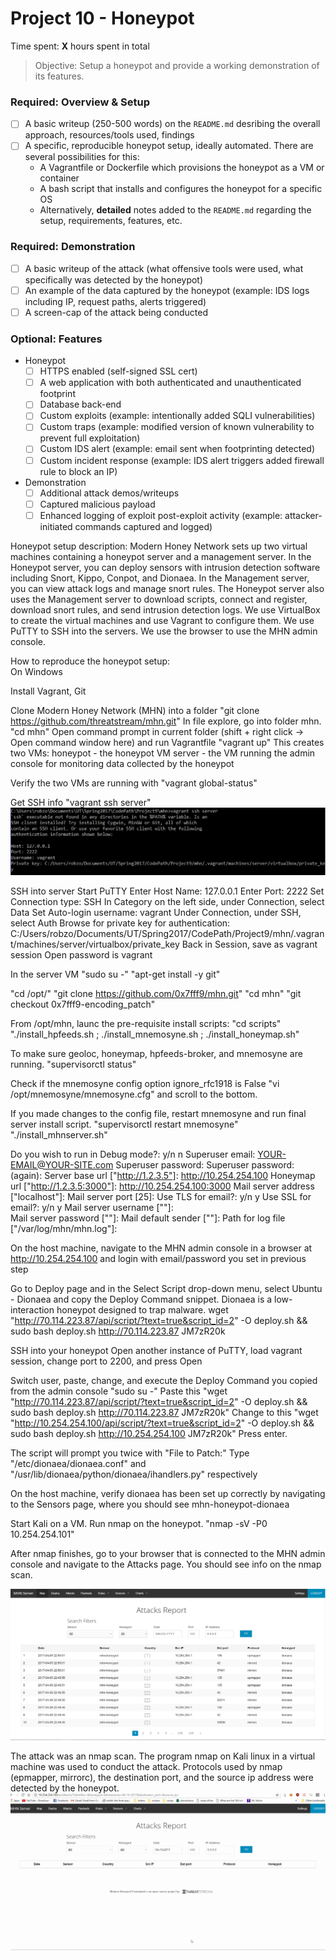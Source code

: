 # Project 10 - Honeypot

Time spent: **X** hours spent in total

> Objective: Setup a honeypot and provide a working demonstration of its features.

### Required: Overview & Setup

- [ ] A basic writeup (250-500 words) on the `README.md` desribing the overall approach, resources/tools used, findings
- [ ] A specific, reproducible honeypot setup, ideally automated. There are several possibilities for this:
	- A Vagrantfile or Dockerfile which provisions the honeypot as a VM or container
	- A bash script that installs and configures the honeypot for a specific OS
	- Alternatively, **detailed** notes added to the `README.md` regarding the setup, requirements, features, etc.

### Required: Demonstration

- [ ] A basic writeup of the attack (what offensive tools were used, what specifically was detected by the honeypot)
- [ ] An example of the data captured by the honeypot (example: IDS logs including IP, request paths, alerts triggered)
- [ ] A screen-cap of the attack being conducted
    
### Optional: Features
- Honeypot
	- [ ] HTTPS enabled (self-signed SSL cert)
	- [ ] A web application with both authenticated and unauthenticated footprint
	- [ ] Database back-end
	- [ ] Custom exploits (example: intentionally added SQLI vulnerabilities)
	- [ ] Custom traps (example: modified version of known vulnerability to prevent full exploitation)
	- [ ] Custom IDS alert (example: email sent when footprinting detected)
	- [ ] Custom incident response (example: IDS alert triggers added firewall rule to block an IP)
- Demonstration
	- [ ] Additional attack demos/writeups
	- [ ] Captured malicious payload
	- [ ] Enhanced logging of exploit post-exploit activity (example: attacker-initiated commands captured and logged)

Honeypot setup description:
Modern Honey Network sets up two virtual machines containing a honeypot server and a management server.
In the Honeypot server, you can deploy sensors with intrusion detection software including Snort, Kippo, Conpot, and Dionaea.
In the Management server, you can view attack logs and manage snort rules.
The Honeypot server also uses the Management server to download scripts, connect and register, download snort rules, and send intrusion detection logs.
We use VirtualBox to create the virtual machines and use Vagrant to configure them.
We use PuTTY to SSH into the servers. 
We use the browser to use the MHN admin console.

How to reproduce the honeypot setup:	
On Windows

Install Vagrant, Git

Clone Modern Honey Network (MHN) into a folder
"git clone https://github.com/threatstream/mhn.git"
In file explore, go into folder mhn.
"cd mhn"
Open command prompt in current folder (shift + right click -> Open command window here) and run Vagrantfile
"vagrant up"
This creates two VMs:
honeypot - the honeypot VM
server - the VM running the admin console for monitoring data collected by the honeypot

Verify the two VMs are running with
"vagrant global-status"

Get SSH info
"vagrant ssh server"
<img src='./sshInfo.png' title='Video Walkthrough' width='' alt='Video Walkthrough' />

SSH into server
Start PuTTY
Enter Host Name: 127.0.0.1
Enter Port: 2222
Set Connection type: SSH
In Category on the left side, under Connection, select Data
Set Auto-login username: vagrant
Under Connection, under SSH, select Auth
Browse for private key for authentication: C:/Users/robzo/Documents/UT/Spring2017/CodePath/Project9/mhn/.vagrant/machines/server/virtualbox/private_key
Back in Session, save as vagrant session
Open
password is vagrant

In the server VM
"sudo su -"
"apt-get install -y git"

"cd /opt/"
"git clone https://github.com/0x7fff9/mhn.git"
"cd mhn"
"git checkout 0x7fff9-encoding_patch"

From /opt/mhn, launc the pre-requisite install scripts:
"cd scripts"
"./install_hpfeeds.sh ; ./install_mnemosyne.sh ; ./install_honeymap.sh"

To make sure geoloc, honeymap, hpfeeds-broker, and mnemosyne are running.
"supervisorctl status" 

Check if the mnemosyne config option ignore_rfc1918 is False
"vi /opt/mnemosyne/mnemosyne.cfg"
and scroll to the bottom.

If you made changes to the config file, restart mnemosyne and run final server install script.
"supervisorctl restart mnemosyne"
"./install_mhnserver.sh"

Do you wish to run in Debug mode?: y/n n
Superuser email: YOUR-EMAIL@YOUR-SITE.com
Superuser password: 
Superuser password: (again): 
Server base url ["http://1.2.3.5"]: http://10.254.254.100
Honeymap url ["http://1.2.3.5:3000"]: http://10.254.254.100:3000
Mail server address ["localhost"]: 
Mail server port [25]: 
Use TLS for email?: y/n y
Use SSL for email?: y/n y
Mail server username [""]:  
Mail server password [""]: 
Mail default sender [""]: 
Path for log file ["/var/log/mhn/mhn.log"]: 

On the host machine, navigate to the MHN admin console in a browser at http://10.254.254.100 and login with email/password you set in previous step

Go to Deploy page and in the Select Script drop-down menu, select Ubuntu - Dionaea and copy the Deploy Command snippet. Dionaea is a low-interaction honeypot designed to trap malware.
wget "http://70.114.223.87/api/script/?text=true&script_id=2" -O deploy.sh && sudo bash deploy.sh http://70.114.223.87 JM7zR20k

SSH into your honeypot 
Open another instance of PuTTY, load vagrant session, change port to 2200, and press Open

Switch user, paste, change, and execute the Deploy Command you copied from the admin console
"sudo su -"
Paste this "wget "http://70.114.223.87/api/script/?text=true&script_id=2" -O deploy.sh && sudo bash deploy.sh http://70.114.223.87 JM7zR20k"
Change to this "wget "http://10.254.254.100/api/script/?text=true&script_id=2" -O deploy.sh && sudo bash deploy.sh http://10.254.254.100 JM7zR20k"
Press enter.

The script will prompt you twice with "File to Patch:"
Type "/etc/dionaea/dionaea.conf" and "/usr/lib/dionaea/python/dionaea/ihandlers.py" respectively

On the host machine, verify dionaea has been set up correctly by navigating to the Sensors page, where you should see mhn-honeypot-dionaea

Start Kali on a VM.
Run nmap on the honeypot.
"nmap -sV -P0 10.254.254.101"

After nmap finishes, go to your browser that is connected to the MHN admin console and navigate to the Attacks page.
You should see info on the nmap scan.

<img src='./honeypotLogs.png' title='Video Walkthrough' width='' alt='Video Walkthrough' />

The attack was an nmap scan. The program nmap on Kali linux in a virtual machine was used to conduct the attack. Protocols used by nmap (epmapper, mirrorc), the destination port, and the source ip address were detected by the honeypot.
<img src='./attackOnHoneypot.gif' title='Video Walkthrough' width='' alt='Video Walkthrough' />
